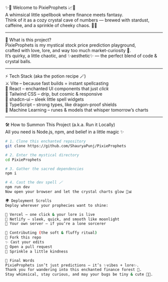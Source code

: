 ✨🔮 Welcome to PixieProphets 📈💫  
A whimsical little spellbook where finance meets fantasy.  
Think of it as a cozy crystal cave of numbers — brewed with stardust, caffeine, and a sprinkle of cheeky chaos. 🌙🌸  

---

🌟 What is this project?  
PixieProphets is my mystical stock price prediction playground,  
crafted with love, lore, and way too much market-curiosity 🐇.  
It’s quirky, a little chaotic, and ✨aesthetic✨ — the perfect blend of code & crystal balls.  

---

⚡ Tech Stack (aka the potion recipe 🪄)  
⚔️ Vite – because fast builds = instant spellcasting  
🌈 React – enchanted UI components that just *click*  
🎨 Tailwind CSS – drip, but cosmic & responsive  
🧋 shadcn-ui – sleek little spell widgets  
🦄 TypeScript – strong types, like dragon-proof shields  
🧠 Machine Learning – runes & models that whisper tomorrow’s charts  

---

🛠️ How to Summon This Project (a.k.a. Run it Locally)  
All you need is Node.js, npm, and belief in a little magic ✨  

```sh
# 1. Clone this enchanted repository
git clone https://github.com/ShauryaPunj/PixieProphets

# 2. Enter the mystical directory
cd PixieProphets

# 3. Gather the sacred dependencies
npm i

# 4. Cast the dev spell 🪄
npm run dev
Now open your browser and let the crystal charts glow 🔮📊

🌍 Deployment Scrolls
Deploy wherever your prophecies want to shine:

🚀 Vercel – one click & your lore is live
💨 Netlify – sleek, quick, and smooth like moonlight
🏰 Your own server – if you’re a lone sorcerer

🧸 Contributing (the soft & fluffy ritual)
🐾 Fork this repo
✨ Cast your edits
💌 Open a pull request
🌸 Sprinkle a little kindness

💫 Final Words
PixieProphets isn’t just predictions — it’s ✨vibes + lore✨.
Thank you for wandering into this enchanted finance forest 🌌.
Stay whimsical, stay curious, and may your bugs be tiny & cute 🐛💎.